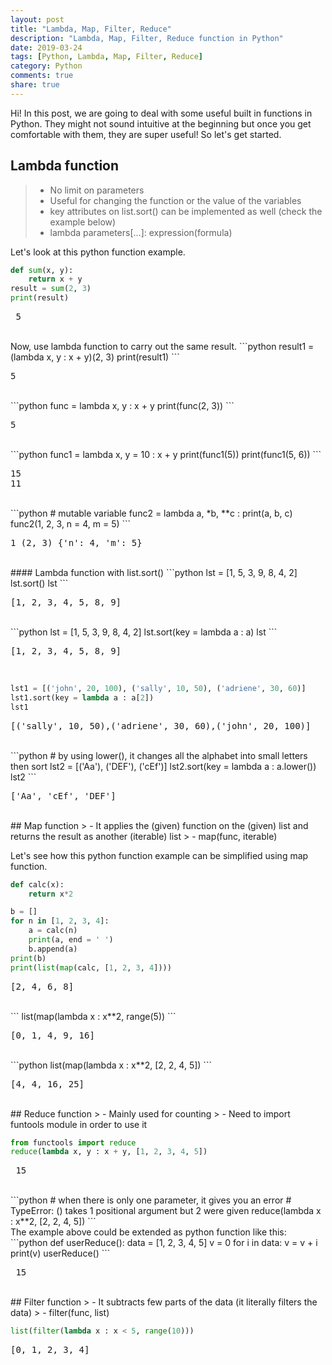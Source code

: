 ```yaml
---
layout: post
title: "Lambda, Map, Filter, Reduce"
description: "Lambda, Map, Filter, Reduce function in Python"
date: 2019-03-24
tags: [Python, Lambda, Map, Filter, Reduce]
category: Python
comments: true
share: true
---
```


Hi! 
In this post, we are going to deal with some useful built in functions in Python. They might not sound intuitive at the beginning but once you get comfortable with them, they are super useful! 
So let's get started.

## Lambda function
> - No limit on parameters
> - Useful for changing the function or the value of the variables
> - key attributes on list.sort() can be implemented as well (check the example below)
> - lambda parameters[...]: expression(formula)

Let's look at this python function example.
```python 
def sum(x, y):
	return x + y
result = sum(2, 3)
print(result)
```
<pre class="output">
 5 </pre>
<br>
Now, use lambda function to carry out the same result.
```python
result1 = (lambda x, y : x + y)(2, 3)
print(result1)
```
<pre class="output">
5 </pre> 
<br>
```python
func = lambda x, y : x + y
print(func(2, 3))
```
<pre class="output">
5 </pre>
<br>
```python
func1 = lambda x, y = 10 : x + y
print(func1(5))
print(func1(5, 6))
```
<pre class="output">
15
11 </pre>
<br>
```python
# mutable variable
func2 = lambda a, *b, **c : print(a, b, c)
func2(1, 2, 3, n = 4, m = 5)
```
<pre class="output">
1 (2, 3) {'n': 4, 'm': 5} </pre>
<br>
#### Lambda function with list.sort()
```python
lst = [1, 5, 3, 9, 8, 4, 2]
lst.sort()
lst
```
<pre class="output">
[1, 2, 3, 4, 5, 8, 9] </pre>
<br>
```python
lst = [1, 5, 3, 9, 8, 4, 2]
lst.sort(key = lambda a : a)
lst
```
<pre class="output">
[1, 2, 3, 4, 5, 8, 9] </pre>
<br>

```python 
lst1 = [('john', 20, 100), ('sally', 10, 50), ('adriene', 30, 60)]
lst1.sort(key = lambda a : a[2])
lst1
```
<pre class="output">
[('sally', 10, 50),('adriene', 30, 60),('john', 20, 100)] </pre>
<br>
```python
# by using lower(), it changes all the alphabet into small letters then sort
lst2 = [('Aa'), ('DEF'), ('cEf')]
lst2.sort(key = lambda a : a.lower())
lst2
```
<pre class="output">
['Aa', 'cEf', 'DEF'] </pre>
<br>
## Map function
> - It applies the (given) function on the (given) list and returns the result as another (iterable) list
> - map(func, iterable)

Let's see how this python function example can be simplified using map function.
```python
def calc(x):
	return x*2

b = []
for n in [1, 2, 3, 4]:
	a = calc(n)
	print(a, end = ' ')
	b.append(a)
print(b)
print(list(map(calc, [1, 2, 3, 4])))
```
<pre class="output">
[2, 4, 6, 8] 
</pre>
<br>
``` 
list(map(lambda x : x**2, range(5))
```
<pre class="output">
[0, 1, 4, 9, 16] </pre>
<br>
```python
list(map(lambda x : x**2, [2, 2, 4, 5])
```
<pre class="output">
[4, 4, 16, 25] </pre>
<br>
## Reduce function
> - Mainly used for counting
> - Need to import funtools module in order to use it

```python
from functools import reduce
reduce(lambda x, y : x + y, [1, 2, 3, 4, 5])
```
<pre class="output"> 15 </pre>
<br>
```python
# when there is only one parameter, it gives you an error
# TypeError: <lambda>() takes 1 positional argument but 2 were given 
reduce(lambda x : x**2, [2, 2, 4, 5])
```
<br>
The example above could be extended as python function like this:
```python
def userReduce():
	data = [1, 2, 3, 4, 5]
	v = 0
	for i in data:
		v = v + i
	print(v)
userReduce()
```
<pre class="output"> 15 </pre>
<br>
## Filter function
> - It subtracts few parts of the data (it literally filters the data)
> - filter(func, list)

```python
list(filter(lambda x : x < 5, range(10)))
```
<pre class="output">
[0, 1, 2, 3, 4] </pre>
